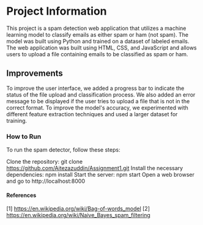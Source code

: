 # Project Information

This project is a spam detection web application that utilizes a machine learning model to classify emails as either spam or ham (not spam). 
The model was built using Python and trained on a dataset of labeled emails. The web application was built using HTML, CSS, and JavaScript and allows users to upload a file containing emails to be classified as spam or ham.

## Improvements

To improve the user interface, we added a progress bar to indicate the status of the file upload and classification process. We also added an error message to be displayed if the user tries to upload a file that is not in the correct format.
To improve the model's accuracy, we experimented with different feature extraction techniques and used a larger dataset for training.

### How to Run
To run the spam detector, follow these steps:

Clone the repository: git clone https://github.com/Aitezazuddin/Assignment1.git
Install the necessary dependencies: npm install
Start the server: npm start
Open a web browser and go to http://localhost:8000

#### References
[1] https://en.wikipedia.org/wiki/Bag-of-words_model
[2] https://en.wikipedia.org/wiki/Naive_Bayes_spam_filtering
